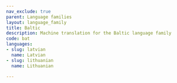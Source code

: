 ```yaml
---
nav_exclude: true
parent: Language families
layout: language_family
title: Baltic
description: Machine translation for the Baltic language family
code: bat
languages:
- slug: latvian
  name: Latvian
- slug: lithuanian
  name: Lithuanian

---
```


